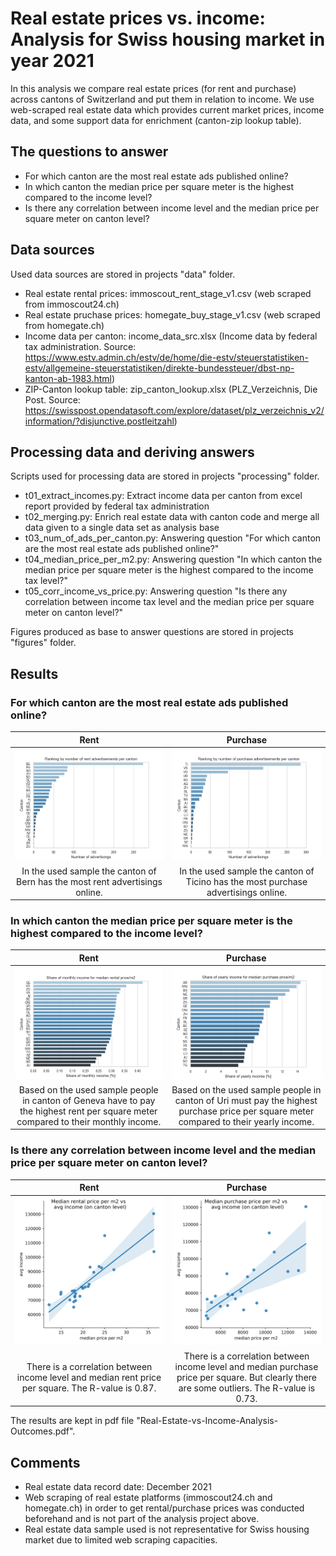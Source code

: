# Real estate prices vs. income: Analysis for Swiss housing market in year 2021

In this analysis we compare real estate prices (for rent and purchase) across cantons of Switzerland and put them in relation to income. We use web-scraped real estate data which provides current market prices, income data, and some support data for enrichment (canton-zip lookup table). 

## The questions to answer
* For which canton are the most real estate ads published online?
* In which canton the median price per square meter is the highest compared to the income level?
* Is there any correlation between income level and the median price per square meter on canton level?

## Data sources
Used data sources are stored in projects "data" folder.
* Real estate rental prices: immoscout_rent_stage_v1.csv (web scraped from immoscout24.ch)
* Real estate pruchase prices: homegate_buy_stage_v1.csv (web scraped from homegate.ch)
* Income data per canton: income_data_src.xlsx (Income data by federal tax administration. Source: https://www.estv.admin.ch/estv/de/home/die-estv/steuerstatistiken-estv/allgemeine-steuerstatistiken/direkte-bundessteuer/dbst-np-kanton-ab-1983.html)
* ZIP-Canton lookup table: zip_canton_lookup.xlsx (PLZ_Verzeichnis, Die Post. Source: https://swisspost.opendatasoft.com/explore/dataset/plz_verzeichnis_v2/information/?disjunctive.postleitzahl)

## Processing data and deriving answers
Scripts used for processing data are stored in projects "processing" folder.
* t01_extract_incomes.py: Extract income data per canton from excel report provided by federal tax administration
* t02_merging.py: Enrich real estate data with canton code and merge all data given to a single data set as analysis base
* t03_num_of_ads_per_canton.py: Answering question "For which canton are the most real estate ads published online?"
* t04_median_price_per_m2.py: Answering question "In which canton the median price per square meter is the highest compared to the income tax level?"
* t05_corr_income_vs_price.py: Answering question "Is there any correlation between income tax level and the median price per square meter on canton level?"

Figures produced as base to answer questions are stored in projects "figures" folder.

## Results
### For which canton are the most real estate ads published online?
Rent             |  Purchase
:-------------------------:|:-------------------------:
![](/figures/Ranking_rent_advertisements.png)  |  ![](/figures/Ranking_purchase_advertisements.png)
In the used sample the canton of Bern has the most rent advertisings online. | In the used sample the canton of Ticino has the most purchase advertisings online.

### In which canton the median price per square meter is the highest compared to the income level?
Rent             |  Purchase
:-------------------------:|:-------------------------:
![](/figures/Share_of_monthly_income_for_median_rental_price_m2.png)  |  ![](/figures/Share_of_yearly_income_for_median_purchase_price_m2.png)
Based on the used sample people in canton of Geneva have to pay the highest rent per square meter compared to their monthly income. | Based on the used sample people in canton of Uri must pay the highest purchase price per square meter compared to their yearly income.

### Is there any correlation between income level and the median price per square meter on canton level?
Rent             |  Purchase
:-------------------------:|:-------------------------:
![](/figures/corr_plot_rent_data_median_price_per_m2_vs_income.png)  |  ![](/figures/corr_plot_purchase_data_median_price_per_m2_vs_income.png)
There is a correlation between income level and median rent price per square. The R-value is 0.87. | There is a correlation between income level and median purchase price per square. But clearly there are some outliers. The R-value is 0.73.

The results are kept in pdf file "Real-Estate-vs-Income-Analysis-Outcomes.pdf".

## Comments
* Real estate data record date: December 2021
* Web scraping of real estate platforms (immoscout24.ch and homegate.ch) in order to get rental/purchase prices was conducted beforehand and is not part of the analysis project above.
* Real estate data sample used is not representative for Swiss housing market due to limited web scraping capacities.

